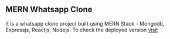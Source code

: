 ## MERN Whatsapp Clone

It is a whatsapp clone project built using MERN Stack - Mongodb, Expressjs, Reactjs, Nodejs. To check the deployed version [visit](https://whatsapp-clone-by-anum.firebaseapp.com/)
